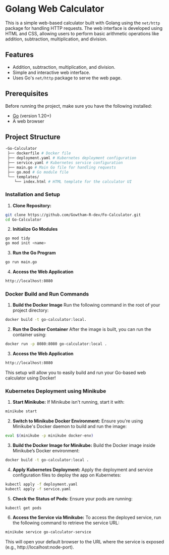 # Golang Web Calculator
This is a simple web-based calculator built with Golang using the `net/http` package for handling HTTP requests. The web interface is developed using HTML and CSS, allowing users to perform basic arithmetic operations like addition, subtraction, multiplication, and division.

## Features
- Addition, subtraction, multiplication, and division.
- Simple and interactive web interface.
- Uses Go's `net/http` package to serve the web page.

## Prerequisites
Before running the project, make sure you have the following installed:
- [Go](https://golang.org/doc/install) (version 1.20+)
- A web browser

## Project Structure

```bash
-Go-Calculator
 ├── dockerfile # Docker file
 ├── deployment.yaml # Kubernetes deployment configuration
 ├── service.yaml # Kubernetes service configuration
 ├── main.go # Main Go file for handling requests 
 ├── go.mod # Go module file 
 └── templates/ 
    └── index.html # HTML template for the calculator UI
```

### Installation and Setup
1. **Clone Repository:**
```bash
git clone https://github.com/Gowtham-R-dev/Fo-Calculator.git
cd Go-Calculator
```

2. **Initialize Go Modules**
```bash
go mod tidy
go mod init <name>
```

3. **Run the Go Program**
```bash
go run main.go
```

4. **Access the Web Application**
```bash
http://localhost:8080
```

### Docker Build and Run Commands
1. **Build the Docker Image**
Run the following command in the root of your project directory:
```bash
docker build -t go-calculator:local.
```

2. **Run the Docker Container**
After the image is built, you can run the container using:
```bash
docker run -p 8080:8080 go-calculator:local .
```

3. **Access the Web Application**
```bash
http://localhost:8080
```
This setup will allow you to easily build and run your Go-based web calculator using Docker!

### Kubernetes Deployment using Minikube
1. **Start Minikube:**
If Minikube isn't running, start it with:
```bash
minikube start
```

2. **Switch to Minikube Docker Environment:**
Ensure you're using Minikube's Docker daemon to build and run the image:
```bash
eval $(minikube -p minikube docker-env)
```

3. **Build the Docker Image for Minikube:**
Build the Docker image inside Minikube’s Docker environment:
```bash
docker build -t go-calculator:local .
```

4. **Apply Kubernetes Deployment:**
Apply the deployment and service configuration files to deploy the app on Kubernetes:
```bash
kubectl apply -f deployment.yaml
kubectl apply -f service.yaml
```

5. **Check the Status of Pods:**
Ensure your pods are running:
```bash
kubectl get pods
```

6. **Access the Service via Minikube:**
To access the deployed service, run the following command to retrieve the service URL:
```bash
minikube service go-calculator-service
```
This will open your default browser to the URL where the service is exposed (e.g., http://localhost:node-port).